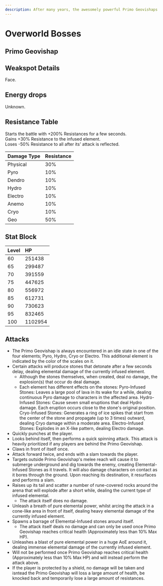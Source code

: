 ```yaml
---
description: After many years, the awesomely powerful Primo Geovishaps grow accustomed to changes in their elemental environment.Folktales hold that after the great "draconic calamity" that led to the ruination of Tianqiu Valley, the overlord of the Geovishaps and Primo Geovishaps was imprisoned deep beneath the earth, and so too did they burrow into deep and unseen places, awaiting their chance to rise once more...
---
```


# Overworld Bosses

## Primo Geovishap

## Weakspot Details

Face.

## Energy drops

Unknown.

## Resistance Table

Starts the battle with +200% Resistances for a few seconds.  
Gains +30% Resistance to the infused element.  
Loses -50% Resistance to all after its' attack is reflected.

| Damage Type | Resistance |
| :---------- | :--------- |
| Physical    | 30%        |
| Pyro        | 10%        |
| Dendro      | 10%        |
| Hydro       | 10%        |
| Electro     | 10%        |
| Anemo       | 10%        |
| Cryo        | 10%        |
| Geo         | 50%        |

## Stat Block

| Level | HP      |
| :---- | :------ |
| 60    | 251438  |
| 65    | 299487  |
| 70    | 391559  |
| 75    | 447625  |
| 80    | 556972  |
| 85    | 612731  |
| 90    | 730623  |
| 95    | 832465  |
| 100   | 1102954 |

## Attacks

* The Primo Geovishap is always encountered in an idle state in one of the four elements; Pyro, Hydro, Cryo or Electro. This additional element is indicated by the color of the scales on it.
* Certain attacks will produce stones that detonate after a few seconds delay, dealing elemental damage of the currently infused element.
  * Although the stones themselves, when created, deal no damage, the explosion(s) that occur do deal damage.
  * Each element has different effects on the stones:
    Pyro-Infused Stones: Leaves a large pool of lava in its wake for a while, dealing continuous Pyro damage to characters in the affected area.
    Hydro-Infused Stones: Cause seven small eruptions that deal Hydro damage. Each eruption occurs close to the stone's original position.
    Cryo-Infused Stones: Generates a ring of ice spikes that start from the center of the stone and propagate (up to 3 times) outward, dealing Cryo damage within a moderate area.
    Electro-Infused Stones: Explodes in an X-like pattern, dealing Electro damage.
* Quickly punches at the player.
* Looks behind itself, then performs a quick spinning attack. This attack is heavily prioritized if any players are behind the Primo Geovishap.
* Claws in front of itself once.
* Attack forward twice, and ends with a slam towards the player.
* Targets outside Primo Geovishap's melee reach will cause it to submerge underground and dig towards the enemy, creating Elemental-Infused Stones as it travels. It will also damage characters on contact as it bores through the ground. Upon reaching its destination, it resurfaces and performs a slam.
* Raises up its tail and scatter a number of rune-covered rocks around the arena that will explode after a short while, dealing the current type of infused elemental.
  * The attack itself does no damage.
* Unleash a breath of pure elemental power, whilst arcing the attack in a cone-like area in front of itself, dealing heavy elemental damage of the currently infused element.
* Spawns a barrage of Elemental-Infused stones around itself.
  * The attack itself deals no damage and can only be used once Primo Geovishap reaches critical health (Approximately less than 10% Max HP).
* Unleashes a blast of pure elemental power in a huge AoE around it, dealing immense elemental damage of the currently infused element.
* Will not be performed once Primo Geovishap reaches critical health (Approximately less than 10% Max HP) and will instead perform the attack above.
* If the player is protected by a shield, no damage will be taken and isntead the Primo Geovishap will loss a large amount of health, be knocked back and temporarily lose a large amount of resistances.
